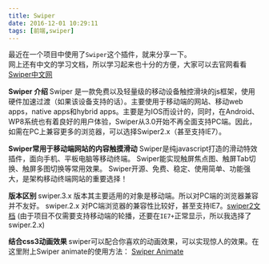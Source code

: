 ```yaml
---
title: Swiper
date: 2016-12-01 10:29:11
tags: [前端,swiper]
---
```


最近在一个项目中使用了`Swiper`这个插件，就来分享一下。   
网上还有中文的学习文档，所以学习起来也十分的方便，大家可以去官网看看<a target='_blank' href='http://www.swiper.com.cn/'>Swiper中文网</a>

<b> Swiper 介绍 </b>
Swiper 是一款免费以及轻量级的移动设备触控滑块的js框架，使用硬件加速过渡（如果该设备支持的话）。主要使用于移动端的网站、移动web apps，native apps和hybrid apps。主要是为IOS而设计的，同时，在Android、WP8系统也有着良好的用户体验，Swiper从3.0开始不再全面支持PC端。因此，如需在PC上兼容更多的浏览器，可以选择Swiper2.x（甚至支持IE7）。

<b>Swiper常用于移动端网站的内容触摸滑动</b>
Swiper是纯javascript打造的滑动特效插件，面向手机、平板电脑等移动终端。
Swiper能实现触屏焦点图、触屏Tab切换、触屏多图切换等常用效果。
Swiper开源、免费、稳定、使用简单、功能强大，是架构移动终端网站的重要选择！

<b> 版本区别 </b>
swiper.3.x 版本其主要适用的对象是移动端。所以对PC端的浏览器兼容并不友好。
swiper.2.x 对PC端浏览器的兼容性比较好，甚至支持IE7。<a href='http://2.swiper.com.cn/' target='_blank'>swiper2文档</a>
(由于项目不仅需要支持移动端的轮播，还要在`IE7+`正常显示，所以我选择了swiper.2.x)

<b> 结合css3动画效果 </b>
swiper可以配合你喜欢的动画效果，可以实现惊人的效果。在这里附上Swiper animate的使用方法：
<a href='http://www.swiper.com.cn/usage/animate/index.html' target='_blank'>Swiper Animate</a>